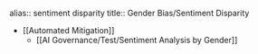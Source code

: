 alias:: sentiment disparity
title:: Gender Bias/Sentiment Disparity

- [[Automated Mitigation]]
	- [[AI Governance/Test/Sentiment Analysis by Gender]]